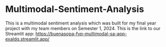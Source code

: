 # Multimodal-Sentiment-Analysis

This is a multimodal sentiment analysis which was built for my final year project with my team members on Semester 1, 2024.
This is the link to our Streamlit app: https://buenasopa-fyp-multimodal-sa-app-exaldq.streamlit.app/
